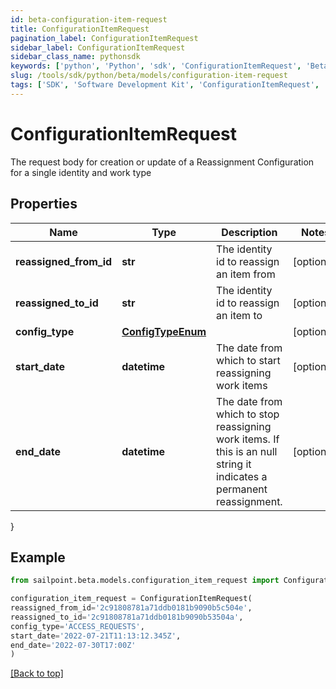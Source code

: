 ```yaml
---
id: beta-configuration-item-request
title: ConfigurationItemRequest
pagination_label: ConfigurationItemRequest
sidebar_label: ConfigurationItemRequest
sidebar_class_name: pythonsdk
keywords: ['python', 'Python', 'sdk', 'ConfigurationItemRequest', 'BetaConfigurationItemRequest'] 
slug: /tools/sdk/python/beta/models/configuration-item-request
tags: ['SDK', 'Software Development Kit', 'ConfigurationItemRequest', 'BetaConfigurationItemRequest']
---
```


# ConfigurationItemRequest

The request body for creation or update of a Reassignment Configuration for a single identity and work type

## Properties

Name | Type | Description | Notes
------------ | ------------- | ------------- | -------------
**reassigned_from_id** | **str** | The identity id to reassign an item from | [optional] 
**reassigned_to_id** | **str** | The identity id to reassign an item to | [optional] 
**config_type** | [**ConfigTypeEnum**](config-type-enum) |  | [optional] 
**start_date** | **datetime** | The date from which to start reassigning work items | [optional] 
**end_date** | **datetime** | The date from which to stop reassigning work items.  If this is an null string it indicates a permanent reassignment. | [optional] 
}

## Example

```python
from sailpoint.beta.models.configuration_item_request import ConfigurationItemRequest

configuration_item_request = ConfigurationItemRequest(
reassigned_from_id='2c91808781a71ddb0181b9090b5c504e',
reassigned_to_id='2c91808781a71ddb0181b9090b53504a',
config_type='ACCESS_REQUESTS',
start_date='2022-07-21T11:13:12.345Z',
end_date='2022-07-30T17:00Z'
)

```
[[Back to top]](#) 

